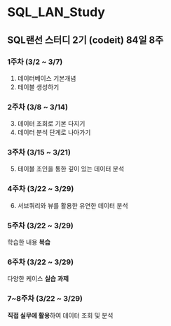 # SQL_LAN_Study
## SQL랜선 스터디 2기 (codeit) 84일 8주

### 1주차 (3/2 ~ 3/7)
  1. 데이터베이스 기본개념
  2. 테이블 생성하기

### 2주차 (3/8 ~ 3/14)
  3. 데이터 조회로 기본 다지기
  4. 데이터 분석 단계로 나아가기

### 3주차 (3/15 ~ 3/21)
  5. 테이블 조인을 통한 깊이 있는 데이터 분석

### 4주차 (3/22 ~ 3/29)
  6. 서브쿼리와 뷰를 활용한 유연한 데이터 분석

### 5주차 (3/22 ~ 3/29)
  학습한 내용 **복습**

### 6주차 (3/22 ~ 3/29)
  다양한 케이스 **실습 과제**

### 7~8주차 (3/22 ~ 3/29)
  **직접 실무에 활용**하여 데이터 조회 및 분석
